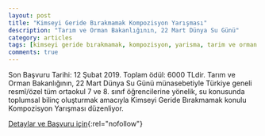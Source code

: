```yaml
---
layout: post
title: "Kimseyi Geride Bırakmamak Kompozisyon Yarışması"
description: "Tarım ve Orman Bakanlığının, 22 Mart Dünya Su Günü"
category: articles
tags: [kimseyi geride bırakmamak, kompozisyon, yarisma, tarim ve orman bakanligi, dunya su gunu]
comments: true
---
```


Son Başvuru Tarihi: 12 Şubat 2019. Toplam ödül: 6000 TLdir.
Tarım ve Orman Bakanlığının, 22 Mart Dünya Su Günü münasebetiyle Türkiye geneli resmî/özel tüm ortaokul 7 ve 8. sınıf öğrencilerine yönelik, su konusunda toplumsal bilinç oluşturmak amacıyla Kimseyi Geride Bırakmamak konulu Kompozisyon Yarışması düzenliyor.

[Detaylar ve Başvuru için](https://www.bilimsenligi.com/kimseyi-geride-birakmamak-konulu-kompozisyon-yarismasi.html/?utm_source=edebiyatyarismalari.com&utm_medium=affiliate){:rel="nofollow"}